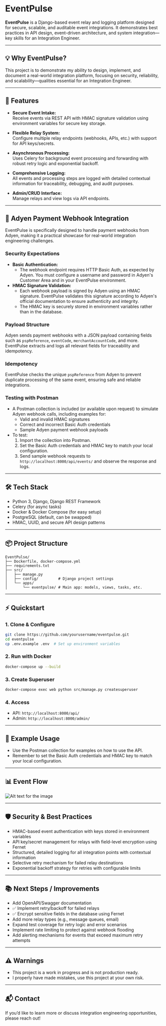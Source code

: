 # EventPulse

**EventPulse** is a Django-based event relay and logging platform designed for secure, scalable, and auditable event integrations. It demonstrates best practices in API design, event-driven architecture, and system integration—key skills for an Integration Engineer.

---

## 💡 Why EventPulse?

This project is to demonstrate my ability to design, implement, and document a real-world integration platform, focusing on security, reliability, and scalability—qualities essential for an Integration Engineer.

---

## 🚀 Features

- **Secure Event Intake:**  
  Receive events via REST API with HMAC signature validation using environment variables for secure key storage.

- **Flexible Relay System:**  
  Configure multiple relay endpoints (webhooks, APIs, etc.) with support for API keys/secrets.

- **Asynchronous Processing:**  
  Uses Celery for background event processing and forwarding with robust retry logic and exponential backoff.

- **Comprehensive Logging:**  
  All events and processing steps are logged with detailed contextual information for traceability, debugging, and audit purposes.

- **Admin/CRUD Interface:**  
  Manage relays and view logs via API endpoints.

---

## 🏦 Adyen Payment Webhook Integration

EventPulse is specifically designed to handle payment webhooks from Adyen, making it a practical showcase for real-world integration engineering challenges.

### Security Expectations

- **Basic Authentication:**
  - The webhook endpoint requires HTTP Basic Auth, as expected by Adyen. You must configure a username and password in Adyen's Customer Area and in your EventPulse environment.
- **HMAC Signature Validation:**
  - Each webhook payload is signed by Adyen using an HMAC signature. EventPulse validates this signature according to Adyen's official documentation to ensure authenticity and integrity.
  - The HMAC key is securely stored in environment variables rather than in the database.

### Payload Structure

Adyen sends payment webhooks with a JSON payload containing fields such as `pspReference`, `eventCode`, `merchantAccountCode`, and more. EventPulse extracts and logs all relevant fields for traceability and idempotency.

### Idempotency

EventPulse checks the unique `pspReference` from Adyen to prevent duplicate processing of the same event, ensuring safe and reliable integrations.

### Testing with Postman

- A Postman collection is included (or available upon request) to simulate Adyen webhook calls, including examples for:
  - Valid and invalid HMAC signatures
  - Correct and incorrect Basic Auth credentials
  - Sample Adyen payment webhook payloads
- To test:
  1. Import the collection into Postman.
  2. Set the Basic Auth credentials and HMAC key to match your local configuration.
  3. Send sample webhook requests to `http://localhost:8000/api/events/` and observe the response and logs.

---

## 🛠️ Tech Stack

- Python 3, Django, Django REST Framework
- Celery (for async tasks)
- Docker & Docker Compose (for easy setup)
- PostgreSQL (default, can be swapped)
- HMAC, UUID, and secure API design patterns

---

## 📦 Project Structure

```
EventPulse/
├── Dockerfile, docker-compose.yml
├── requirements.txt
├── src/
│   ├── manage.py
│   ├── config/         # Django project settings
│   └── apps/
│       └── eventpulse/ # Main app: models, views, tasks, etc.
```

---

## ⚡ Quickstart

### 1. Clone & Configure

```bash
git clone https://github.com/yourusername/eventpulse.git
cd eventpulse
cp .env.example .env  # Set up environment variables
```

### 2. Run with Docker

```bash
docker-compose up --build
```

### 3. Create Superuser

```bash
docker-compose exec web python src/manage.py createsuperuser
```

### 4. Access

- API: `http://localhost:8000/api/`
- Admin: `http://localhost:8000/admin/`

---

## 📝 Example Usage

- Use the Postman collection for examples on how to use the API.
- Remember to set the Basic Auth credentials and HMAC key to match your local configuration.

---

## 📊 Event Flow

![Alt text for the image](EventPulse-Flow.png)

---

## 🛡️ Security & Best Practices

- HMAC-based event authentication with keys stored in environment variables
- API key/secret management for relays with field-level encryption using Fernet
- Structured, detailed logging for all integration points with contextual information
- Selective retry mechanism for failed relay destinations
- Exponential backoff strategy for retries with configurable limits

---

## 📚 Next Steps / Improvements

- Add OpenAPI/Swagger documentation
- ✅ Implement retry/backoff for failed relays
- ✅ Encrypt sensitive fields in the database using Fernet
- Add more relay types (e.g., message queues, email)
- Expand test coverage for retry logic and error scenarios
- Implement rate limiting to protect against webhook flooding
- Add alerting mechanisms for events that exceed maximum retry attempts

---

## ⚠️ Warnings

- This project is a work in progress and is not production ready.
- I properly have made mistakes, use this project at your own risk.

---

## 📬 Contact

If you’d like to learn more or discuss integration engineering opportunities, please reach out!
